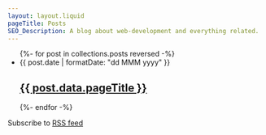 ```yaml
---
layout: layout.liquid
pageTitle: Posts
SEO_Description: A blog about web-development and everything related. 
---
```

<ul class="posts-list">
{%- for post in collections.posts reversed -%}
    <li>
        <span class="post-date">{{ post.date | formatDate: "dd MMM yyyy" }}</span>
        <h2 class="post-title"><a href="{{ post.url }}">{{ post.data.pageTitle }}</a></h2>
    </li>
{%- endfor -%}
</ul>

Subscribe to [RSS feed](/feed.xml)